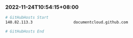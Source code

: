 
###  2022-11-24T10:54:15+08:00
```bash
# GitHubHosts Start
140.82.113.3                  documentcloud.github.com

# GitHubHosts End

```


